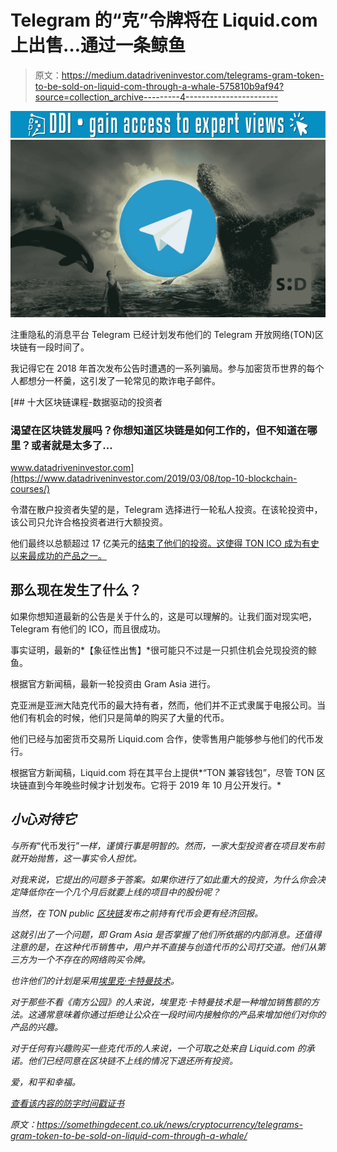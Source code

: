 # Telegram 的“克”令牌将在 Liquid.com 上出售…通过一条鲸鱼

> 原文：<https://medium.datadriveninvestor.com/telegrams-gram-token-to-be-sold-on-liquid-com-through-a-whale-575810b9af94?source=collection_archive---------4----------------------->

[![](img/5ab5a2ede4b307ffaec44391e51b26cb.png)](http://www.track.datadriveninvestor.com/1B9E)![](img/a14bc1c48574fa2fd9ba09d06826a319.png)

注重隐私的消息平台 Telegram 已经计划发布他们的 Telegram 开放网络(TON)区块链有一段时间了。

我记得它在 2018 年首次发布公告时遭遇的一系列骗局。参与加密货币世界的每个人都想分一杯羹，这引发了一轮常见的欺诈电子邮件。

[](https://www.datadriveninvestor.com/2019/03/08/top-10-blockchain-courses/) [## 十大区块链课程-数据驱动的投资者

### 渴望在区块链发展吗？你想知道区块链是如何工作的，但不知道在哪里？或者就是太多了…

www.datadriveninvestor.com](https://www.datadriveninvestor.com/2019/03/08/top-10-blockchain-courses/) 

令潜在散户投资者失望的是，Telegram 选择进行一轮私人投资。在该轮投资中，该公司只允许合格投资者进行大额投资。

他们最终以总额超过 17 亿美元的[结束了他们的投资。这使得 TON ICO 成为有史以来最成功的产品之一。](https://www.bloomberg.com/news/articles/2018-03-30/telegram-raises-1-7-billion-in-coin-offering-may-seek-more)

## 那么现在发生了什么？

如果你想知道最新的公告是关于什么的，这是可以理解的。让我们面对现实吧，Telegram 有他们的 ICO，而且很成功。

事实证明，最新的*【象征性出售】*很可能只不过是一只抓住机会兑现投资的鲸鱼。

根据官方新闻稿，最新一轮投资由 Gram Asia 进行。

克亚洲是亚洲大陆克代币的最大持有者，然而，他们并不正式隶属于电报公司。当他们有机会的时候，他们只是简单的购买了大量的代币。

他们已经与加密货币交易所 Liquid.com 合作，使零售用户能够参与他们的代币发行。

根据官方新闻稿，Liquid.com 将在其平台上提供*“TON 兼容钱包”，尽管 TON 区块链直到今年晚些时候才计划发布。它将于 2019 年 10 月公开发行。*

## *小心对待它*

*与所有*“代币发行”*一样，谨慎行事是明智的。然而，一家大型投资者在项目发布前就开始抛售，这一事实令人担忧。*

*对我来说，它提出的问题多于答案。如果你进行了如此重大的投资，为什么你会决定降低你在一个几个月后就要上线的项目中的股份呢？*

*当然，在 TON public [区块链](https://somethingdecent.co.uk/tag/blockchain)发布之前持有代币会更有经济回报。*

*这就引出了一个问题，即 Gram Asia 是否掌握了他们所依据的内部消息。还值得注意的是，在这种代币销售中，用户并不直接与创造代币的公司打交道。他们从第三方为一个不存在的网络购买令牌。*

*也许他们的计划是采用[埃里克·卡特曼技术](https://en.wikipedia.org/wiki/Cartmanland)。*

*对于那些不看《南方公园》的人来说，埃里克·卡特曼技术是一种增加销售额的方法。这通常意味着你通过拒绝让公众在一段时间内接触你的产品来增加他们对你的产品的兴趣。*

*对于任何有兴趣购买一些克代币的人来说，一个可取之处来自 Liquid.com 的承诺。他们已经同意在区块链不上线的情况下退还所有投资。*

*爱，和平和幸福。*

*[查看该内容的防字时间戳证书](https://somethingdecent.co.uk/news/cryptocurrency/telegrams-gram-token-to-be-sold-on-liquid-com-through-a-whale/#wordproof)*

*原文：<https://somethingdecent.co.uk/news/cryptocurrency/telegrams-gram-token-to-be-sold-on-liquid-com-through-a-whale/>*